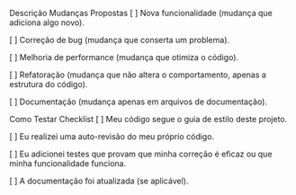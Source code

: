 Descrição
Mudanças Propostas
[ ] Nova funcionalidade (mudança que adiciona algo novo).

[ ] Correção de bug (mudança que conserta um problema).

[ ] Melhoria de performance (mudança que otimiza o código).

[ ] Refatoração (mudança que não altera o comportamento, apenas a estrutura do código).

[ ] Documentação (mudança apenas em arquivos de documentação).

Como Testar
Checklist
[ ] Meu código segue o guia de estilo deste projeto.

[ ] Eu realizei uma auto-revisão do meu próprio código.

[ ] Eu adicionei testes que provam que minha correção é eficaz ou que minha funcionalidade funciona.

[ ] A documentação foi atualizada (se aplicável).